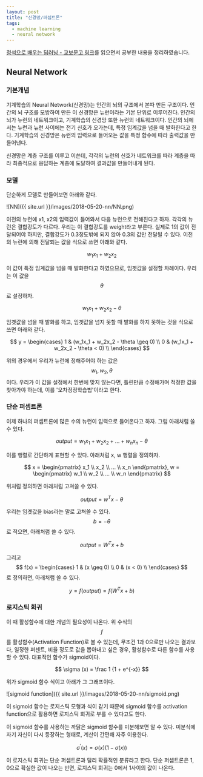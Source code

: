 ```yaml
---
layout: post
title: "신경망/퍼셉트론"
tags:
  - machine learning
  - neural network
---
```


[정석으로 배우는 딥러닝 - 교보문고 링크](https://www.kyobobook.co.kr/product/detailViewKor.laf?mallGb=KOR&ejkGb=KOR&barcode=9791158390822&orderClick=4bb)를 읽으면서 공부한 내용을 정리하였습니다.

## Neural Network

### 기본개념

 기계학습의 Neural Network(신경망)는 인간의 뇌의 구조에서 본따 만든 구조이다. 인간의 뇌 구조를 모방하여 만든 이 신경망은 뉴런이라는 기본 단위로 이루어진다. 인간의 뇌가 뉴런의 네트워크이고, 기계학습의 신경망 또한 뉴런의 네트워크이다. 인간의 뇌에서는 뉴런과 뉴런 사이에는 전기 신호가 오가는데, 특정 임계값을 넘을 때 발화한다고 한다. 기계학습의 신경망은 뉴런의 입력으로 들어오는 값을 특정 함수에 따라 출력값을 만들어낸다.

 신경망은 계층 구조를 이루고 이쓴데, 각각의 뉴런의 신호가 네트워크를 따라 계층을 따라 최종적으로 응답하는 계층에 도달하여 결과값을 만들어내게 된다.

### 모델

 단순하게 모델로 만들어보면 아래와 같다.

 ![NN]({{ site.url }}/images/2018-05-20-nn/NN.png)

 이전의 뉴런에 x1, x2의 입력값이 들어와서 다음 뉴런으로 전해진다고 하자. 각각의 뉴런은 결합강도가 다르다. 우리는 이 결합강도를 weight라고 부른다. 실제로 1의 값이 전달되어야 하지만, 결합강도가 0.3정도밖에 되지 않아 0.3의 값만 전달될 수 있다. 이전의 뉴런에 의해 전달되는 값을 식으로 쓰면 아래와 같다.

 $$ w_1x_1 + w_2x_2 $$

 이 값이 특정 임계값을 넘을 때 발화한다고 하였으므로, 임곗값을 설정할 차례이다. 우리는 이 값을 $$\theta$$로 설정하자.

 $$ w_1x_1 + w_2x_2 - \theta $$

 임곗값을 넘을 때 발화를 하고, 임곗값을 넘지 못할 때 발화를 하지 못하는 것을 식으로 쓰면 아래와 같다.

 $$ y = \begin{cases}
      1 & (w_1x_1 + w_2x_2 - \theta \geq 0) \\
      0 & (w_1x_1 + w_2x_2 - \theta < 0) \\
    \end{cases} $$
 
 위의 경우에서 우리가 뉴런에 정해주어야 하는 값은 $$w_1, w_2, \theta$$이다. 우리가 이 값을 설정에서 한번에 맞지 않는다면, 틀린만큼 수정해가며 적정한 값을 찾아가야 하는데, 이를 '오차정정학습법'이라고 한다.

### 단순 퍼셉트론

 이제 하나의 퍼셉트론에 많은 수의 뉴런이 입력으로 들어온다고 하자. 그럼 아래처럼 쓸 수 있다.

 $$ output = w_1x_1 + w_2x_2 + ... + w_nx_n - \theta $$

 이를 행렬로 간단하게 표현할 수 있다. 아래처럼 x, w 행렬을 정의하자.
 
 $$ x = \begin{pmatrix} x_1 \\ x_2 \\ ... \\ x_n \end{pmatrix}, w = \begin{pmatrix} w_1 \\ w_2 \\ ... \\ w_n \end{pmatrix} $$

 위처럼 정의하면 아래처럼 고쳐쓸 수 있다.

 $$ output = w^Tx - \theta $$

 우리는 임곗값을 bias라는 말로 고쳐쓸 수 있다. $$ b = - \theta $$로 적으면, 아래처럼 쓸 수 있다.

 $$ output = W^Tx + b $$

 그리고 $$ f(x) = \begin{cases}
      1 & (x \geq 0) \\
      0 & (x < 0) \\
    \end{cases} $$로 정의하면, 아래처럼 쓸 수 있다.

 $$ y = f(output) = f(W^Tx + b) $$

### 로지스틱 회귀

 이 때 활성함수에 대한 개념의 필요성이 나온다. 위 수식의 $$f$$를 활성함수(Activation Function)로 볼 수 있는데, 무조건 1과 0으로만 나오는 결과보다, 일정한 퍼센트, 비율 정도로 값을 뽑아내고 싶은 경우, 활성함수로 다른 함수를 사용할 수 있다. 대표적인 함수가 sigmoid이다.

 $$ \sigma (x) = \frac 1 {1 + e^{-x}} $$

 위가 sigmoid 함수 식이고 아래가 그 그래프이다.

 ![sigmoid function]({{ site.url }}/images/2018-05-20-nn/sigmoid.png)

 이 sigmoid 함수는 로지스틱 모형과 식이 같기 때문에 sigmoid 함수를 activation function으로 활용하면 로지스틱 회귀로 부를 수 있다고도 한다.

 이 sigmoid 함수를 사용하는 까닭은 sigmoid 함수를 미분해보면 알 수 있다. 미분식에 자기 자신이 다시 등장하는 형태로, 계산이 간편해 자주 이용한다.

 $$ \sigma^\prime (x) = \sigma (x) (1 - \sigma (x)) $$

 이 로지스틱 회귀는 단순 퍼셉트론과 달리 확률적인 분류라고 한다. 단순 퍼셉트론은 1, 0으로 확실한 값이 나오는 반면, 로지스틱 회귀는 0에서 1사이의 값이 나온다.
